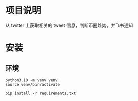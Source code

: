 # 项目说明
从 twitter 上获取相关的 tweet 信息，判断币圈趋势，并飞书通知

# 安装
## 环境 
```
python3.10 -m venv venv
source venv/bin/activate

pip install -r requirements.txt 

```